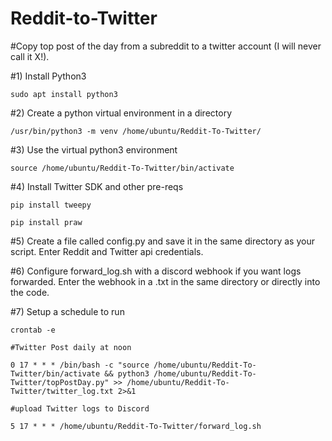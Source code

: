 # Reddit-to-Twitter
 
 
#Copy top post of the day from a subreddit to a twitter account (I will never call it X!). 

#1) Install Python3

	sudo apt install python3

#2) Create a python virtual environment in a directory

	/usr/bin/python3 -m venv /home/ubuntu/Reddit-To-Twitter/

#3) Use the virtual python3 environment

	source /home/ubuntu/Reddit-To-Twitter/bin/activate

#4) Install Twitter SDK and other pre-reqs

	pip install tweepy
	
	pip install praw

#5) Create a file called config.py and save it in the same directory as your script. Enter Reddit and Twitter api credentials.

#6) Configure forward_log.sh with a discord webhook if you want logs forwarded. Enter the webhook in a .txt in the same directory or directly into the code.
	
#7) Setup a schedule to run

	crontab -e 
	
	#Twitter Post daily at noon
	
	0 17 * * * /bin/bash -c "source /home/ubuntu/Reddit-To-Twitter/bin/activate && python3 /home/ubuntu/Reddit-To-Twitter/topPostDay.py" >> /home/ubuntu/Reddit-To-Twitter/twitter_log.txt 2>&1 
	
	#upload Twitter logs to Discord
	
	5 17 * * * /home/ubuntu/Reddit-To-Twitter/forward_log.sh
	
	
